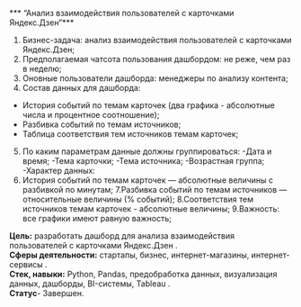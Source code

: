 *** “Анализ взаимодействия пользователей с карточками Яндекс.Дзен”***
    
1. Бизнес-задача: анализ взаимодействия пользователей с карточками Яндекс.Дзен;
2. Предполагаемая чатсота пользования дашбордом: не реже, чем раз в неделю;
3. Оновные пользователи дашборда: менеджеры по анализу контента;
4. Состав данных для дашборда:
- История событий по темам карточек (два графика - абсолютные числа и процентное соотношение);
- Разбивка событий по темам источников;
- Таблица соответствия тем источников темам карточек;
5. По каким параметрам данные должны группироваться:
-Дата и время;
-Тема карточки;
-Тема источника;
-Возрастная группа;
-Характер данных:
6. История событий по темам карточек — абсолютные величины с разбивкой по минутам;
7.Разбивка событий по темам источников — относительные величины (% событий);
8.Соответствия тем источников темам карточек - абсолютные величины;
9.Важность: все графики имеют равную важность;
    
   
**Цель:** разработать дашборд для анализа взаимодействия пользователей с карточками Яндекс.Дзен .     
**Сферы деятельности:**  стартапы, бизнес, интернет-магазины, интернет-сервисы .   
**Стек, навыки:**  Python, Pandas,  предобработка данных,  визуализация данных, дашборды, BI-системы,  Tableau .   
**Статус**- Завершен. 
